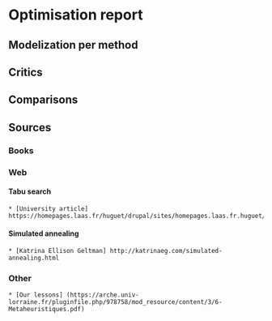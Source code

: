 # Optimisation report

## Modelization per method

## Critics

## Comparisons

## Sources

### Books

### Web
#### Tabu search
    * [University article] https://homepages.laas.fr/huguet/drupal/sites/homepages.laas.fr.huguet/files/u78/5IL_BOC_Recherche_tabou.pdf
#### Simulated annealing
    * [Katrina Ellison Geltman] http://katrinaeg.com/simulated-annealing.html

### Other
    * [Our lessons] (https://arche.univ-lorraine.fr/pluginfile.php/978758/mod_resource/content/3/6-Metaheuristiques.pdf)
    